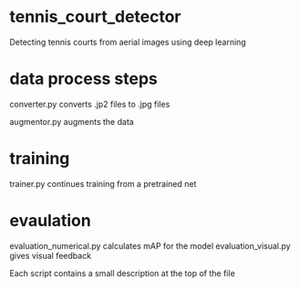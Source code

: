 # tennis_court_detector
Detecting tennis courts from aerial images using deep learning



# data process steps

converter.py converts .jp2 files to .jpg files

augmentor.py augments the data

# training

trainer.py continues training from a pretrained net

# evaulation

evaluation_numerical.py calculates mAP for the model
evaluation_visual.py gives visual feedback

Each script contains a small description at the top of the file
